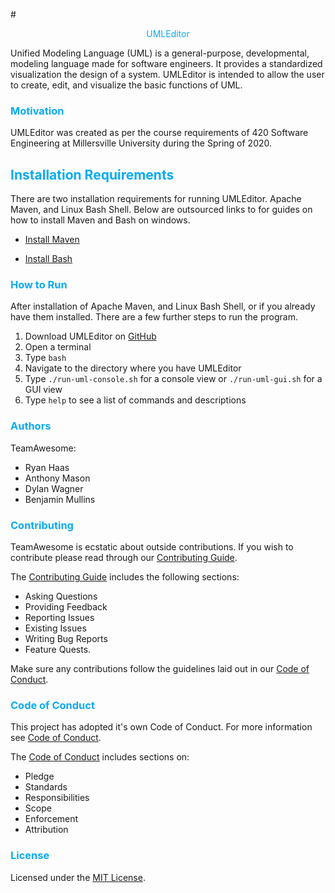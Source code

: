 
#<div align="center"> <span style="color:#07ABF5"> UMLEditor </span> </div> 

Unified Modeling Language (UML) is a general-purpose, developmental, modeling language made for software engineers. It provides a standardized visualization the design of a system. UMLEditor is intended to allow the user to create, edit, and visualize the basic functions of UML.

### <span style="color:#07ABF5"> Motivation </span>
UMLEditor was created as per the course requirements of 420 Software Engineering at Millersville University during the Spring of 2020. 


## <span style="color:#07ABF5"> Installation Requirements </span> 
There are two installation requirements for running UMLEditor. Apache Maven, and Linux Bash Shell. Below are outsourced links to for guides on how to install Maven and Bash on windows.   
 
* [Install Maven](https://mkyong.com/maven/how-to-install-maven-in-windows/)  

* [Install Bash](https://itsfoss.com/install-bash-on-windows/)  	

###  <span style="color:#07ABF5"> How to Run </span>

After installation of Apache Maven, and Linux Bash Shell, or if you already have them installed. There are a few further steps to run the program. 

1. Download UMLEditor on [GitHub](https://github.com/mucsci-students/2020sp-420-TeamAwesome) 
2. Open a terminal
3. Type `bash`
4. Navigate to the directory where you have UMLEditor
5. Type `./run-uml-console.sh` for a console view or `./run-uml-gui.sh` for a GUI view
6. Type `help` to see a list of commands and descriptions 

### <span style="color:#07ABF5"> Authors </span>
TeamAwesome:
- Ryan Haas
- Anthony Mason
- Dylan Wagner
- Benjamin Mullins

### <span style="color:#07ABF5"> Contributing </span>
TeamAwesome is ecstatic about outside contributions. If you wish to contribute please read through our [Contributing Guide](https://github.com/mucsci-students/2020sp-420-TeamAwesome/blob/develop/CONTRIBUTING.md).

The [Contributing Guide](https://github.com/mucsci-students/2020sp-420-TeamAwesome/blob/develop/CONTRIBUTING.md) includes the following sections: 
 * Asking Questions 
 * Providing Feedback 
 * Reporting Issues 
 * Existing Issues 
 * Writing Bug Reports
 * Feature Quests. 

Make sure any contributions follow the guidelines laid out in our [Code of Conduct](https://github.com/mucsci-students/2020sp-420-TeamAwesome/blob/develop/CODE_OF_CONDUCT.md).

### <span style="color:#07ABF5"> Code of Conduct </span>
This project has adopted it's own Code of Conduct. For more information see [Code of Conduct](https://github.com/mucsci-students/2020sp-420-TeamAwesome/blob/develop/CODE_OF_CONDUCT.md). 

The [Code of Conduct](https://github.com/mucsci-students/2020sp-420-TeamAwesome/blob/develop/CODE_OF_CONDUCT.md) includes sections on:
* Pledge
* Standards
* Responsibilities
* Scope
* Enforcement
* Attribution

### <span style="color:#07ABF5"> License </span>
Licensed under the [MIT License](https://github.com/mucsci-students/2020sp-420-TeamAwesome/blob/develop/LICENSE).